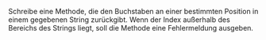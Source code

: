 Schreibe eine Methode, die den Buchstaben an einer bestimmten Position in einem gegebenen String zurückgibt. Wenn der Index außerhalb des Bereichs des Strings liegt, soll die Methode eine Fehlermeldung ausgeben.